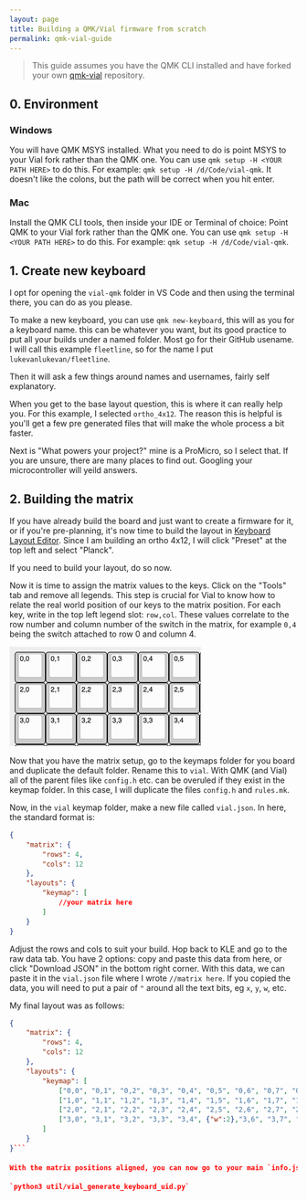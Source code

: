 ```yaml
---
layout: page
title: Building a QMK/Vial firmware from scratch
permalink: qmk-vial-guide
---
```


> This guide assumes you have the QMK CLI installed and have forked your own [qmk-vial](https://github.com/vial-kb/vial-qmk) repository.

## 0. Environment

### Windows

You will have QMK MSYS installed. What you need to do is point MSYS to your Vial fork rather than the QMK one. You can use `qmk setup -H <YOUR PATH HERE>` to do this. For example: `qmk setup -H /d/Code/vial-qmk`. It doesn't like the colons, but the path will be correct when you hit enter.

### Mac

Install the QMK CLI tools, then inside your IDE or Terminal of choice: Point QMK to your Vial fork rather than the QMK one. You can use `qmk setup -H <YOUR PATH HERE>` to do this. For example: `qmk setup -H /d/Code/vial-qmk`.

## 1. Create new keyboard

I opt for opening the `vial-qmk` folder in VS Code and then using the terminal there, you can do as you please.

To make a new keyboard, you can use `qmk new-keyboard`, this will as you for a keyboard name. this can be whatever you want, but its good practice to put all your builds under a named folder. Most go for their GitHub usename. I will call this example `fleetline`, so for the name I put `lukevanlukevan/fleetline`.

Then it will ask a few things around names and usernames, fairly self explanatory.

When you get to the base layout question, this is where it can really help you. For this example, I selected `ortho_4x12`. The reason this is helpful is you'll get a few pre generated files that will make the whole process a bit faster.

Next is "What powers your project?" mine is a ProMicro, so I select that. If you are unsure, there are many places to find out. Googling your microcontroller will yeild answers.

## 2. Building the matrix

If you have already build the board and just want to create a firmware for it, or if you're pre-planning, it's now time to build the layout in [Keyboard Layout Editor](http://www.keyboard-layout-editor.com/#/). Since I am building an ortho 4x12, I will click "Preset" at the top left and select "Planck".

If you need to build your layout, do so now.

Now it is time to assign the matrix values to the keys. Click on the "Tools" tab and remove all legends. This step is crucial for Vial to know how to relate the real world position of our keys to the matrix position. For each key, write in the top left legend slot: `row,col`. These values correlate to the row number and column number of the switch in the matrix, for example `0,4` being the switch attached to row 0 and column 4.

![](../assets/img/vial_qmk_example_matrix.png)

Now that you have the matrix setup, go to the keymaps folder for you board and duplicate the default folder. Rename this to `vial`. With QMK (and Vial) all of the parent files like `config.h` etc. can be overuled if they exist in the keymap folder. In this case, I will duplicate the files `config.h` and `rules.mk`.

Now, in the `vial` keymap folder, make a new file called `vial.json`. In here, the standard format is:

```json
{
	"matrix": {
		"rows": 4,
		"cols": 12
	},
	"layouts": {
		"keymap": [
			//your matrix here
		]
	}
}
```

Adjust the rows and cols to suit your build. Hop back to KLE and go to the raw data tab. You have 2 options: copy and paste this data from here, or click "Download JSON" in the bottom right corner. With this data, we can paste it in the `vial.json` file where I wrote `//matrix here`. If you copied the data, you will need to put a pair of `"` around all the text bits, eg `x`, `y`, `w`, etc.

My final layout was as follows:

```json
{
    "matrix": {
        "rows": 4,
        "cols": 12
    },
    "layouts": {
        "keymap": [
            ["0,0", "0,1", "0,2", "0,3", "0,4", "0,5", "0,6", "0,7", "0,8", "0,9", "0,10", "0,11"],
			["1,0", "1,1", "1,2", "1,3", "1,4", "1,5", "1,6", "1,7", "1,8", "1,9", "1,10", "1,11"],
			["2,0", "2,1", "2,2", "2,3", "2,4", "2,5", "2,6", "2,7", "2,8", "2,9", "2,10", "2,11"],
			["3,0", "3,1", "3,2", "3,3", "3,4", {"w":2},"3,6", "3,7", "3,8", "3,9", "3,10", "3,11"]
        ]
    }
}```

With the matrix positions aligned, you can now go to your main `info.json` (the one in the keyboard folder). In my case, I have a 2u key in the bottom row, and youll notice the column values skip one, it goes from `3,4` to `3,6`. Again, this is a correlation to the matrix wiring.

`python3 util/vial_generate_keyboard_uid.py`